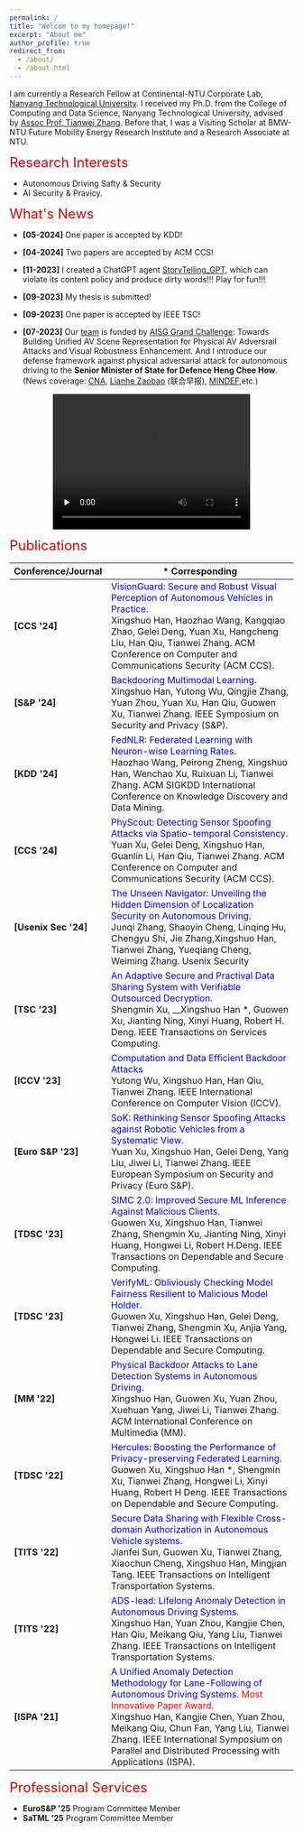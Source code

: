 ```yaml
---
permalink: /
title: "Welcom to my homepage!"
excerpt: "About me"
author_profile: true
redirect_from: 
  - /about/
  - /about.html
---
```


I am currently a Research Fellow at Continental-NTU Corporate Lab, [Nanyang Technological University](https://www.ntu.edu.sg/). I received my Ph.D. from the College of Computing and Data Science, Nanyang Technological University, advised by [Assoc Prof. Tianwei Zhang](https://personal.ntu.edu.sg/tianwei.zhang/). Before that, I was a Visiting Scholar at BMW-NTU Future Mobility Energy Research Institute and a Research Associate at NTU. 

<font color=dark size=5> Research Interests </font>
+ Autonomous Driving Safty & Security
+ AI Security & Pravicy. 

<font color=dark size=5> What's News </font>
+ **[05-2024]** One paper is accepted by KDD!
  
+ **[04-2024]** Two papers are accepted by ACM CCS!
  
+ **[11-2023]** I created a ChatGPT agent [StoryTelling_GPT](https://chat.openai.com/g/g-bD75xf6dQ-storytelling-gpt), which can violate its content policy and produce dirty words!!! Play for fun!!!

+ **[09-2023]** My thesis is submitted! 
  
+ **[09-2023]** One paper is accepted by IEEE TSC!
  
+ **[07-2023]** Our [team](https://personal.ntu.edu.sg/tianwei.zhang/research.html) is funded by [AISG Grand Challenge](https://aisingapore.org/technology/grand-challenges/): Towards Building Unified AV Scene Representation for Physical AV Adversrail Attacks and Visual Robustness Enhancement. And I introduce our defense framework against physical adversarial attack for autonomous driving to the **Senior Minister of State for Defence Heng Chee How**. (News coverage: [CNA](https://www.youtube.com/watch?v=6zbpUcAeF8Y&t=16s), [Lianhe Zaobao](https://www.zaobao.com.sg/realtime/singapore/story20230726-1417558) (联合早报), [MINDEF](https://www.mindef.gov.sg/web/portal/mindef/news-and-events/latest-releases/article-detail/2023/July/26jul23_speech),etc.) 

<div align="center">
    <video id="video" width="350" height="240" autoplay="autoplay" loop="loop" controls="" preload="none" poster="">
        <source src="../images/AISG.mp4" type="video/mp4">
    </video>
</div>

  
<font color=dark size=5> Publications </font>

<!-- 
<style>
    th, td {
        border: none;
    }
</style> -->

|Conference/Journal|* Corresponding|
|----|----|
|**[CCS '24]** |<font color='blue'>  VisionGuard: Secure and Robust Visual Perception of Autonomous Vehicles in Practice. </font>  <br>Xingshuo Han, Haozhao Wang, Kangqiao Zhao, Gelei Deng, Yuan Xu, Hangcheng Liu, Han Qiu, Tianwei Zhang. ACM Conference on Computer and Communications Security (ACM CCS).|
|**[S&P '24]** |<font color='blue'> Backdooring Multimodal Learning.</font>  <br>Xingshuo Han, Yutong Wu, Qingjie Zhang, Yuan Zhou, Yuan Xu, Han Qiu, Guowen Xu, Tianwei Zhang. IEEE Symposium on Security and Privacy (S&P).|
|**[KDD '24]** | <font color='blue'>FedNLR: Federated Learning with Neuron-wise Learning Rates. </font> <br>  Haozhao Wang, Peirong Zheng, Xingshuo Han, Wenchao Xu, Ruixuan Li, Tianwei Zhang. ACM SIGKDD International Conference on Knowledge Discovery and Data Mining.|
|**[CCS '24]** |<font color='blue'>  PhyScout: Detecting Sensor Spoofing Attacks via Spatio-temporal Consistency. </font>  <br> Yuan Xu, Gelei Deng, Xingshuo Han, Guanlin Li, Han Qiu, Tianwei Zhang. ACM Conference on Computer and Communications Security (ACM CCS).|
|**[Usenix Sec '24]** |<font color='blue'> The Unseen Navigator: Unveiling the Hidden Dimension of Localization Security on Autonomous Driving. </font>  <br> Junqi Zhang, Shaoyin Cheng, Linqing Hu,  Chengyu Shi, Jie Zhang,Xingshuo Han, Tianwei Zhang, Yueqiang Cheng, Weiming Zhang. Usenix Security|
|**[TSC '23]** | <font color='blue'> An Adaptive Secure and Practival Data Sharing System with Verifiable Outsourced Decryption. </font> <br> Shengmin Xu, __Xingshuo Han *, Guowen Xu, Jianting Ning, Xinyi Huang, Robert H. Deng. IEEE Transactions on Services Computing.|
|**[ICCV '23]** | <font color='blue'>Computation and Data Efficient Backdoor Attacks  </font> <br>  Yutong Wu,  Xingshuo Han, Han Qiu, Tianwei Zhang. IEEE International Conference on Computer Vision (ICCV).|
|**[Euro S&P '23]**|  <font color='blue'>SoK: Rethinking Sensor Spoofing Attacks against Robotic Vehicles from a Systematic View. </font> <br> Yuan Xu, Xingshuo Han, Gelei Deng, Yang Liu, Jiwei Li, Tianwei Zhang. IEEE European Symposium on Security and Privacy (Euro S&P).|
|**[TDSC '23]** | <font color='blue'>SIMC 2.0: Improved Secure ML Inference Against Malicious Clients. </font> <br> Guowen Xu,  Xingshuo Han, Tianwei Zhang, Shengmin Xu, Jianting Ning, Xinyi Huang, Hongwei Li, Robert H.Deng. IEEE Transactions on Dependable and Secure Computing.|
|**[TDSC '23]** |<font color='blue'>VerifyML: Obliviously Checking Model Fairness Resilient to Malicious Model Holder. </font> <br>Guowen Xu,  Xingshuo Han, Gelei Deng, Tianwei Zhang, Shengmin Xu, Anjia Yang, Hongwei Li. IEEE Transactions on Dependable and Secure Computing. |
|**[MM '22]** | <font color='blue'>Physical Backdoor Attacks to Lane Detection Systems in Autonomous Driving. </font> <br> Xingshuo Han, Guowen Xu, Yuan Zhou, Xuehuan Yang, Jiwei Li, Tianwei Zhang.  ACM International Conference on Multimedia (MM).|
|**[TDSC '22]** | <font color='blue'>Hercules: Boosting the Performance of Privacy-preserving Federated Learning. </font> <br>  Guowen Xu, Xingshuo Han *, Shengmin Xu, Tianwei Zhang, Hongwei Li, Xinyi Huang, Robert H Deng. IEEE Transactions on Dependable and Secure Computing.|
|**[TITS '22]**|<font color='blue'> Secure Data Sharing with Flexible Cross-domain Authorization in Autonomous Vehicle systems. </font> <br> Jianfei Sun, Guowen Xu, Tianwei Zhang, Xiaochun Cheng, Xingshuo Han, Mingjian Tang. IEEE Transactions on Intelligent Transportation Systems.|
|**[TITS '22]** | <font color='blue'>ADS-lead: Lifelong Anomaly Detection in Autonomous Driving Systems. </font> <br> Xingshuo Han, Yuan Zhou, Kangjie Chen, Han Qiu, Meikang Qiu, Yang Liu, Tianwei Zhang. IEEE Transactions on Intelligent Transportation Systems.|
|**[ISPA '21]** | <font color='blue'>A Unified Anomaly Detection Methodology for Lane-Following of Autonomous Driving Systems.<font color='red'> Most Innovative Paper Award. </font> </font> <br> Xingshuo Han, Kangjie Chen, Yuan Zhou, Meikang Qiu, Chun Fan,  Yang Liu,  Tianwei Zhang.  IEEE International Symposium on Parallel and Distributed Processing with Applications (ISPA).|

<font color=dark size=5> Professional Services</font>
+ **EuroS&P '25** Program Committee Member
+ **SaTML '25** Program Committee Member 
